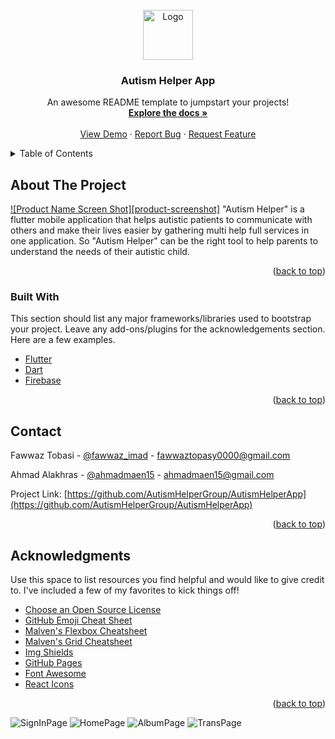 <div id="top"></div>

<!-- PROJECT SHIELDS -->
<!--

<!-- PROJECT LOGO -->
<br />
<div align="center">
  <a href="https://github.com/AutismHelperGroup/AutismHelperApp">
    <img src="images/logo.png" alt="Logo" width="80" height="80">
  </a>

  <h3 align="center">Autism Helper App</h3>

  <p align="center">
    An awesome README template to jumpstart your projects!
    <br />
    <a href=""><strong>Explore the docs »</strong></a>
    <br />
    <br />
    <a href="">View Demo</a>
    ·
    <a href="">Report Bug</a>
    ·
    <a href="">Request Feature</a>
  </p>
</div>



<!-- TABLE OF CONTENTS -->
<details>
  <summary>Table of Contents</summary>
  <ol>
    <li>
      <a href="#about-the-project">About The Project</a>
      <ul>
        <li><a href="#built-with">Built With</a></li>
      </ul>
    </li>
  </ol>
</details>



<!-- ABOUT THE PROJECT -->
## About The Project

[![Product Name Screen Shot][product-screenshot]](https://example.com)
"Autism Helper" is a flutter mobile application that helps autistic patients to communicate with others and make their lives easier by gathering multi help full services in one application.
So "Autism Helper" can be the right tool to help parents to understand the needs of their autistic child.

<p align="right">(<a href="#top">back to top</a>)</p>

### Built With

This section should list any major frameworks/libraries used to bootstrap your project. Leave any add-ons/plugins for the acknowledgements section. Here are a few examples.

* [Flutter](https://flutter.dev/)
* [Dart](https://dart.dev/)
* [Firebase](https://firebase.google.com/)

<p align="right">(<a href="#top">back to top</a>)</p>



<!-- CONTACT -->
## Contact

Fawwaz Tobasi - [@fawwaz_imad](https://twitter.com/fawwaz_imad) - fawwaztopasy0000@gmail.com

Ahmad Alakhras - [@ahmadmaen15](https://twitter.com/ahmadmaen15) - ahmadmaen15@gmail.com

Project Link: [https://github.com/AutismHelperGroup/AutismHelperApp](https://github.com/AutismHelperGroup/AutismHelperApp)

<p align="right">(<a href="#top">back to top</a>)</p>



<!-- ACKNOWLEDGMENTS -->
## Acknowledgments

Use this space to list resources you find helpful and would like to give credit to. I've included a few of my favorites to kick things off!

* [Choose an Open Source License](https://choosealicense.com)
* [GitHub Emoji Cheat Sheet](https://www.webpagefx.com/tools/emoji-cheat-sheet)
* [Malven's Flexbox Cheatsheet](https://flexbox.malven.co/)
* [Malven's Grid Cheatsheet](https://grid.malven.co/)
* [Img Shields](https://shields.io)
* [GitHub Pages](https://pages.github.com)
* [Font Awesome](https://fontawesome.com)
* [React Icons](https://react-icons.github.io/react-icons/search)

<p align="right">(<a href="#top">back to top</a>)</p>



<!-- Screen Shots & IMAGES -->
<img src="Screenshots/signInPage.png" alt="SignInPage" >
<img src="Screenshots/homePage.jpg" alt="HomePage" >
<img src="Screenshots/albumPage.png" alt="AlbumPage" >
<img src="Screenshots/transPage.png" alt="TransPage" >

